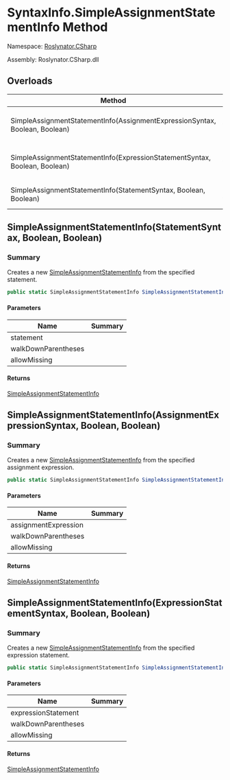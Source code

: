 # SyntaxInfo\.SimpleAssignmentStatementInfo Method

Namespace: [Roslynator.CSharp](../../README.md)

Assembly: Roslynator\.CSharp\.dll

## Overloads

| Method | Summary |
| ------ | ------- |
| SimpleAssignmentStatementInfo\(AssignmentExpressionSyntax, Boolean, Boolean\) | Creates a new [SimpleAssignmentStatementInfo](../../Syntax/SimpleAssignmentStatementInfo/README.md) from the specified assignment expression\. |
| SimpleAssignmentStatementInfo\(ExpressionStatementSyntax, Boolean, Boolean\) | Creates a new [SimpleAssignmentStatementInfo](../../Syntax/SimpleAssignmentStatementInfo/README.md) from the specified expression statement\. |
| SimpleAssignmentStatementInfo\(StatementSyntax, Boolean, Boolean\) | Creates a new [SimpleAssignmentStatementInfo](../../Syntax/SimpleAssignmentStatementInfo/README.md) from the specified statement\. |

## SimpleAssignmentStatementInfo\(StatementSyntax, Boolean, Boolean\)

### Summary

Creates a new [SimpleAssignmentStatementInfo](../../Syntax/SimpleAssignmentStatementInfo/README.md) from the specified statement\.

```csharp
public static SimpleAssignmentStatementInfo SimpleAssignmentStatementInfo(StatementSyntax statement, bool walkDownParentheses = true, bool allowMissing = false)
```

#### Parameters

| Name | Summary |
| ---- | ------- |
| statement | |
| walkDownParentheses | |
| allowMissing | |

#### Returns

[SimpleAssignmentStatementInfo](../../Syntax/SimpleAssignmentStatementInfo/README.md)

## SimpleAssignmentStatementInfo\(AssignmentExpressionSyntax, Boolean, Boolean\)

### Summary

Creates a new [SimpleAssignmentStatementInfo](../../Syntax/SimpleAssignmentStatementInfo/README.md) from the specified assignment expression\.

```csharp
public static SimpleAssignmentStatementInfo SimpleAssignmentStatementInfo(AssignmentExpressionSyntax assignmentExpression, bool walkDownParentheses = true, bool allowMissing = false)
```

#### Parameters

| Name | Summary |
| ---- | ------- |
| assignmentExpression | |
| walkDownParentheses | |
| allowMissing | |

#### Returns

[SimpleAssignmentStatementInfo](../../Syntax/SimpleAssignmentStatementInfo/README.md)

## SimpleAssignmentStatementInfo\(ExpressionStatementSyntax, Boolean, Boolean\)

### Summary

Creates a new [SimpleAssignmentStatementInfo](../../Syntax/SimpleAssignmentStatementInfo/README.md) from the specified expression statement\.

```csharp
public static SimpleAssignmentStatementInfo SimpleAssignmentStatementInfo(ExpressionStatementSyntax expressionStatement, bool walkDownParentheses = true, bool allowMissing = false)
```

#### Parameters

| Name | Summary |
| ---- | ------- |
| expressionStatement | |
| walkDownParentheses | |
| allowMissing | |

#### Returns

[SimpleAssignmentStatementInfo](../../Syntax/SimpleAssignmentStatementInfo/README.md)

